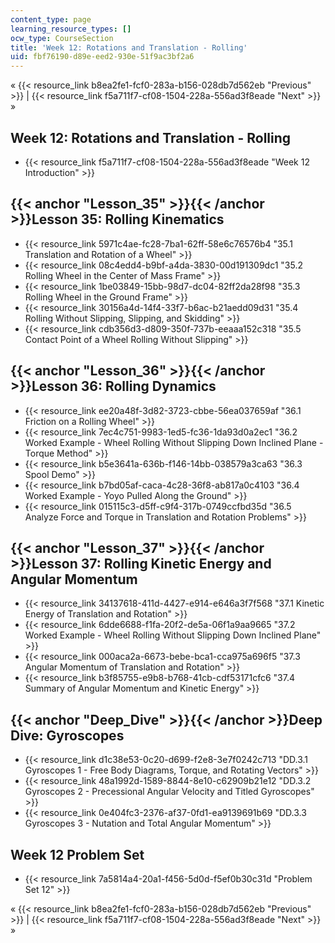 ```yaml
---
content_type: page
learning_resource_types: []
ocw_type: CourseSection
title: 'Week 12: Rotations and Translation - Rolling'
uid: fbf76190-d89e-eed2-930e-51f9ac3bf2a6
---
```


« {{< resource_link b8ea2fe1-fcf0-283a-b156-028db7d562eb "Previous" >}} | {{< resource_link f5a711f7-cf08-1504-228a-556ad3f8eade "Next" >}} »

Week 12: Rotations and Translation - Rolling
--------------------------------------------

*   {{< resource_link f5a711f7-cf08-1504-228a-556ad3f8eade "Week 12 Introduction" >}}

{{< anchor "Lesson_35" >}}{{< /anchor >}}Lesson 35: Rolling Kinematics
----------------------------------------------------------------------

*   {{< resource_link 5971c4ae-fc28-7ba1-62ff-58e6c76576b4 "35.1 Translation and Rotation of a Wheel" >}}
*   {{< resource_link 08c4edd4-b9bf-a4da-3830-00d191309dc1 "35.2 Rolling Wheel in the Center of Mass Frame" >}}
*   {{< resource_link 1be03849-15bb-98d7-dc04-82ff2da28f98 "35.3 Rolling Wheel in the Ground Frame" >}}
*   {{< resource_link 30156a4d-14f4-33f7-b6ac-b21aedd09d31 "35.4 Rolling Without Slipping, Slipping, and Skidding" >}}
*   {{< resource_link cdb356d3-d809-350f-737b-eeaaa152c318 "35.5 Contact Point of a Wheel Rolling Without Slipping" >}}

{{< anchor "Lesson_36" >}}{{< /anchor >}}Lesson 36: Rolling Dynamics
--------------------------------------------------------------------

*   {{< resource_link ee20a48f-3d82-3723-cbbe-56ea037659af "36.1 Friction on a Rolling Wheel" >}}
*   {{< resource_link 7ec4c751-9983-1ed5-fc36-1da93d0a2ec1 "36.2 Worked Example - Wheel Rolling Without Slipping Down Inclined Plane - Torque Method" >}}
*   {{< resource_link b5e3641a-636b-f146-14bb-038579a3ca63 "36.3 Spool Demo" >}}
*   {{< resource_link b7bd05af-caca-4c28-36f8-ab817a0c4103 "36.4 Worked Example - Yoyo Pulled Along the Ground" >}}
*   {{< resource_link 015115c3-d5ff-c9f4-317b-0749ccfbd35d "36.5 Analyze Force and Torque in Translation and Rotation Problems" >}}

{{< anchor "Lesson_37" >}}{{< /anchor >}}Lesson 37: Rolling Kinetic Energy and Angular Momentum
-----------------------------------------------------------------------------------------------

*   {{< resource_link 34137618-411d-4427-e914-e646a3f7f568 "37.1 Kinetic Energy of Translation and Rotation" >}}
*   {{< resource_link 6dde6688-f1fa-20f2-de5a-06f1a9aa9665 "37.2 Worked Example - Wheel Rolling Without Slipping Down Inclined Plane" >}}
*   {{< resource_link 000aca2a-6673-bebe-bca1-cca975a696f5 "37.3 Angular Momentum of Translation and Rotation" >}}
*   {{< resource_link b3f85755-e9b8-b768-41cb-cdf53171cfc6 "37.4 Summary of Angular Momentum and Kinetic Energy" >}}

{{< anchor "Deep_Dive" >}}{{< /anchor >}}Deep Dive: Gyroscopes
--------------------------------------------------------------

*   {{< resource_link d1c38e53-0c20-d699-f2e8-3e7f0242c713 "DD.3.1 Gyroscopes 1 - Free Body Diagrams, Torque, and Rotating Vectors" >}}
*   {{< resource_link 48a1992d-1589-8844-8e10-c62909b21e12 "DD.3.2 Gyroscopes 2 - Precessional Angular Velocity and Titled Gyroscopes" >}}
*   {{< resource_link 0e404fc3-2376-af37-0fd1-ea9139691b69 "DD.3.3 Gyroscopes 3 - Nutation and Total Angular Momentum" >}}

Week 12 Problem Set
-------------------

*   {{< resource_link 7a5814a4-20a1-f456-5d0d-f5ef0b30c31d "Problem Set 12" >}}

« {{< resource_link b8ea2fe1-fcf0-283a-b156-028db7d562eb "Previous" >}} | {{< resource_link f5a711f7-cf08-1504-228a-556ad3f8eade "Next" >}} »